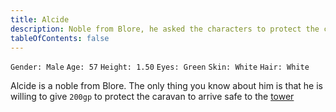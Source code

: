 ```yaml
---
title: Alcide
description: Noble from Blore, he asked the characters to protect the caravan to the tower
tableOfContents: false
---
```


`Gender: Male` `Age: 57` `Height: 1.50` `Eyes: Green` `Skin: White` `Hair: White`

Alcide is a noble from Blore. The only thing you know about him is that he is willing to give `200gp` to protect the caravan to arrive safe to the [tower](/players/places/tower)

